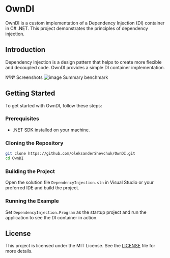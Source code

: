# OwnDI

OwnDI is a custom implementation of a Dependency Injection (DI) container in C# .NET. This project demonstrates the principles of dependency injection.

## Introduction

Dependency Injection is a design pattern that helps to create more flexible and decoupled code. OwnDI provides a simple DI container implementation.

№№ Screenshots
![image](https://github.com/user-attachments/assets/824d6642-dde5-4452-9048-e73c6d97f781)
Summary benchmark

## Getting Started

To get started with OwnDI, follow these steps:

### Prerequisites

- .NET SDK installed on your machine.

### Cloning the Repository

```bash
git clone https://github.com/oleksanderShevchuk/OwnDI.git
cd OwnDI
```

### Building the Project

Open the solution file `DependencyInjection.sln` in Visual Studio or your preferred IDE and build the project.

### Running the Example

Set `DependencyInjection.Program` as the startup project and run the application to see the DI container in action.

## License

This project is licensed under the MIT License. See the [LICENSE](LICENSE) file for more details.

